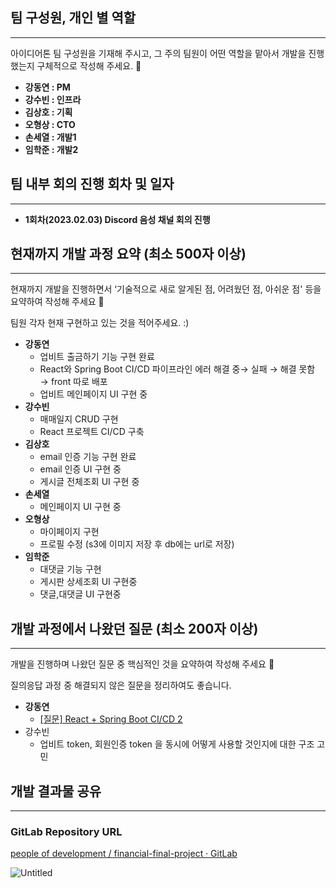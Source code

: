 ## 팀 구성원, 개인 별 역할

---

아이디어톤 팀 구성원을 기재해 주시고, 그 주의 팀원이 어떤 역할을 맡아서 개발을 진행했는지 구체적으로 작성해 주세요. 🙂

- **강동연 : PM**
- **강수빈 : 인프라**
- **김상호 : 기획**
- **오형상 : CTO**
- **손세열 : 개발1**
- **임학준 : 개발2**

## 팀 내부 회의 진행 회차 및 일자

---

- **1회차(2023.02.03) Discord 음성 채널 회의 진행**

## 현재까지 개발 과정 요약 (최소 500자 이상)

---

현재까지 개발을 진행하면서 ‘기술적으로 새로 알게된 점, 어려웠던 점, 아쉬운 점' 등을 요약하여 작성해 주세요 🙂

팀원 각자 현재 구현하고 있는 것을 적어주세요. :)

- **강동연**
    - 업비트 출금하기 기능 구현 완료
    - React와 Spring Boot CI/CD 파이프라인 에러 해결 중→ 실패 → 해결 못함 → front 따로 배포
    - 업비트 메인페이지 UI 구현 중
- **강수빈**
    - 매매일지 CRUD 구현
    - React 프로젝트 CI/CD 구축
- **김상호**
    - email 인증 기능 구현 완료
    - email 인증 UI 구현 중
    - 게시글 전체조회 UI 구현 중
- **손세열**
    - 메인페이지 UI 구현 중
- **오형상**
    - 마이페이지 구현
    - 프로필 수정 (s3에 이미지 저장 후 db에는 url로 저장)
- **임학준**
    - 대댓글 기능 구현
    - 게시판 상세조회 UI 구현중
    - 댓글,대댓글 UI 구현중

## 개발 과정에서 나왔던 질문 (최소 200자 이상)

---

개발을 진행하며 나왔던 질문 중 핵심적인 것을 요약하여 작성해 주세요 🙂

질의응답 과정 중 해결되지 않은 질문을 정리하여도 좋습니다.

- **강동연**
    - [[질문] React + Spring Boot CI/CD 2](https://www.notion.so/React-Spring-Boot-CI-CD-2-902d9624f89e4a048fb0171289bbe658)
- 강수빈
    - 업비트 token, 회원인증 token 을 동시에 어떻게 사용할 것인지에 대한 구조 고민

## 개발 결과물 공유

---

### **GitLab Repository URL**

[people of development / financial-final-project · GitLab](https://gitlab.com/people-of-development/financial-final-project)

![Untitled](https://s3-us-west-2.amazonaws.com/secure.notion-static.com/1c9a1ced-c7d4-497a-8eca-240de6c17df9/Untitled.png)